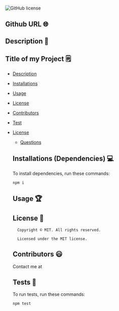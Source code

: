 # 
  ![GitHub license](https://img.shields.io/badge/license-MIT-yellowgreen.svg)
  
  ## Github URL 🌐
  
  [](https://github.com//)
  
  ## Description 📝
  
  
  
  
  ## Title of my Project 🗒

  * [Description](#description)
    
  * [Installations](#dependencies)
  
  * [Usage](#usage)

  * [License](#license)
  
  * [Contributors](#contributors)
  
  * [Test](#test)
  
* [License](#license)

  * [Questions](#questions)

  ## Installations (Dependencies) 💻
  
  To install dependencies, run these commands:
  
  ```
  npm i
  ```
  
  
  ## Usage 🏆
  
  
  
  ## License 📛
  
        Copyright © MIT. All rights reserved. 
        
        Licensed under the MIT license.
  
  
  ## Contributors 😃
  
  
  
  Contact me at 
  
  ## Tests 🧪
  
  To run tests, run these commands:
  
  ```
  npm test
  ```
  
  